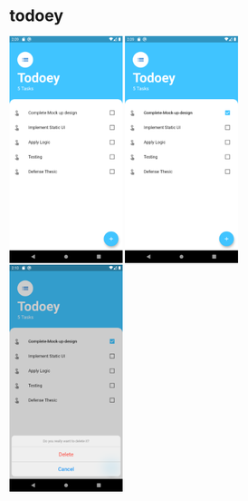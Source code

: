 # todoey

<p float="left">
  <img src="https://github.com/David-GIC/todo_list_using_provider_state_management/blob/master/images/Screenshot_1584428983.png" width="200" />
  <img src="https://github.com/David-GIC/todo_list_using_provider_state_management/blob/master/images/Screenshot_1584428996.png" width="200" /> 
  <img src="https://github.com/David-GIC/todo_list_using_provider_state_management/blob/master/images/Screenshot_1584429003.png" width="200" />
</p>
